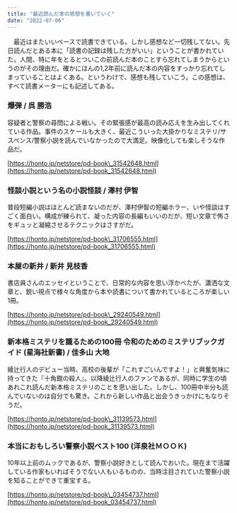 ```yaml
---
title: "最近読んだ本の感想を書いていく"
date: "2022-07-06"
---
```


　最近はまたいいペースで読書できている。しかし感想など一切残してない。先日読んだとある本に「読書の記録は残した方がいい」ということが書かれていた。人間、特に年をとるとついこの前読んだ本のことすら忘れてしまうからというのがその理由だ。確かにほんの1,2年前に読んだ本の内容をすっかり忘れてしまっていることはよくある。というわけで、感想も残していこう。この感想は、すべて読書メーターにも記述してある。

### 爆弾 / 呉 勝浩

容疑者と警察の尋問による戦い。その緊張感が最高の読み応えを生み出してくれている作品。事件のスケールも大きく、最近こういった大掛かりなミステリ/サスペンス/警察小説を読んでいなかったので大満足。映像化しても楽しそうな作品だ。

[https://honto.jp/netstore/pd-book\_31542648.html](https://honto.jp/netstore/pd-book_31542648.html)

### 怪談小説という名の小説怪談 / 澤村 伊智

普段短編小説はほとんど読まないのだが、澤村伊智の短編ホラー、いや怪談はすごく面白い。構成が練られて、凝った内容の長編もいいのだが、短い文章で怖さをギュッと凝縮させるテクニックはさすがだ。

[https://honto.jp/netstore/pd-book\_31706555.html](https://honto.jp/netstore/pd-book_31706555.html)

### 本屋の新井 / 新井 見枝香

書店員さんのエッセイということで、日常的な内容を思い浮かべたが、瀟洒な文章と、鋭い視点で様々な角度から本や読書について書かれているところが楽しい1冊。

[https://honto.jp/netstore/pd-book\_29240549.html](https://honto.jp/netstore/pd-book_29240549.html)

### 新本格ミステリを識るための100冊 令和のためのミステリブックガイド (星海社新書) / 佳多山 大地

綾辻行人のデビュー当時、高校の後輩が「これすごいんですよ！」と興奮気味に持ってきた『十角館の殺人』。以降綾辻行人のファンであるが、同時に学生の頃あれこれ読んだ新本格ミステリのことを思い出した。しかし、100冊中半分も読んでいないのは自分でも驚き。これから新しい作品と出会うきっかけにもなりそうだ。

[https://honto.jp/netstore/pd-book\_31139573.html](https://honto.jp/netstore/pd-book_31139573.html)

### 本当におもしろい警察小説ベスト100 (洋泉社ＭＯＯＫ)

10年以上前のムックであるが、警察小説好きとして読んでおいた。現在まで活躍している作家もいればそうでない人もいるものの、当時注目されていた警察小説を知ることができて重宝する。

[https://honto.jp/netstore/pd-book\_03454737.html](https://honto.jp/netstore/pd-book_03454737.html)
